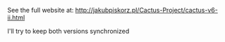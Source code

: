 See the full website at:
http://jakubpiskorz.pl/Cactus-Project/cactus-v6-ii.html

I'll try to keep both versions synchronized
